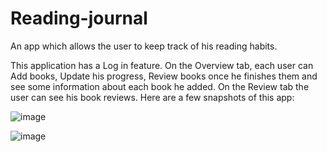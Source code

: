 # Reading-journal
An app which allows the user to keep track of his reading habits.

This application has a Log in feature. On the Overview tab, each user can Add books, Update his progress, Review books once he finishes them and see some information about each 
book he added. On the Review tab the user can see his book reviews. Here are a few snapshots of this app:

![image](https://user-images.githubusercontent.com/80631066/113518762-f7ca6d80-9590-11eb-9c81-cd005df98eba.png)

![image](https://user-images.githubusercontent.com/80631066/113518781-129ce200-9591-11eb-993a-b0774375f9f3.png)
